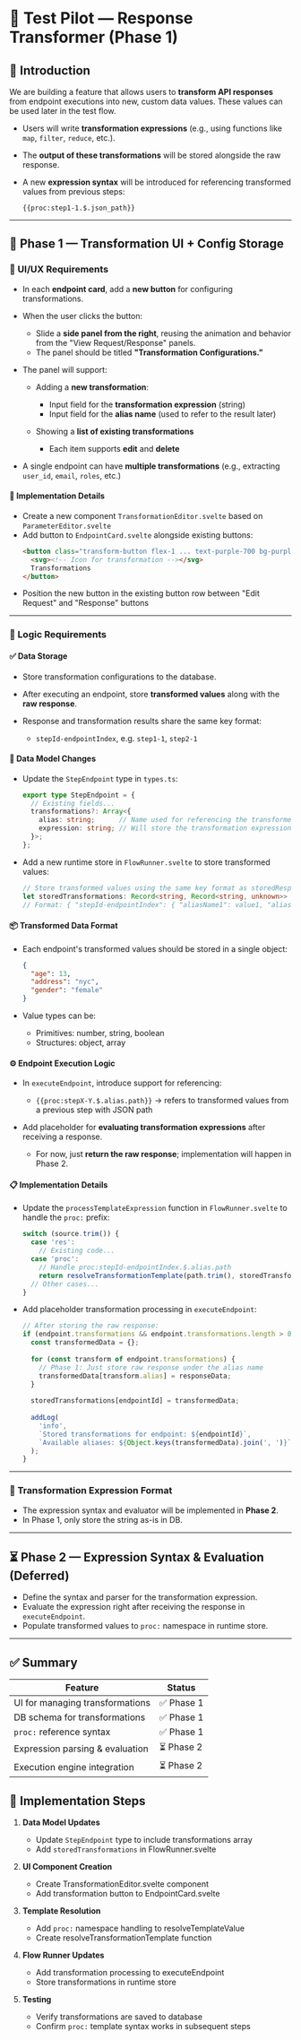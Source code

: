 # 🧪 Test Pilot — Response Transformer (Phase 1)

## 🧭 Introduction

We are building a feature that allows users to **transform API responses** from endpoint executions into new, custom data values. These values can be used later in the test flow.

* Users will write **transformation expressions** (e.g., using functions like `map`, `filter`, `reduce`, etc.).
* The **output of these transformations** will be stored alongside the raw response.
* A new **expression syntax** will be introduced for referencing transformed values from previous steps:

  ```
  {{proc:step1-1.$.json_path}}
  ```

---

## 🚀 Phase 1 — Transformation UI + Config Storage

### 🎨 UI/UX Requirements

* In each **endpoint card**, add a **new button** for configuring transformations.
* When the user clicks the button:

  * Slide a **side panel from the right**, reusing the animation and behavior from the "View Request/Response" panels.
  * The panel should be titled **"Transformation Configurations."**
* The panel will support:

  * Adding a **new transformation**:

    * Input field for the **transformation expression** (string)
    * Input field for the **alias name** (used to refer to the result later)
  * Showing a **list of existing transformations**

    * Each item supports **edit** and **delete**
* A single endpoint can have **multiple transformations** (e.g., extracting `user_id`, `email`, `roles`, etc.)

#### 📝 Implementation Details

* Create a new component `TransformationEditor.svelte` based on `ParameterEditor.svelte`
* Add button to `EndpointCard.svelte` alongside existing buttons:
  ```html
  <button class="transform-button flex-1 ... text-purple-700 bg-purple-50 border-purple-200">
    <svg><!-- Icon for transformation --></svg>
    Transformations
  </button>
  ```
* Position the new button in the existing button row between "Edit Request" and "Response" buttons

---

### 🧠 Logic Requirements

#### ✅ Data Storage

* Store transformation configurations to the database.
* After executing an endpoint, store **transformed values** along with the **raw response**.
* Response and transformation results share the same key format:

  * `stepId-endpointIndex`, e.g. `step1-1`, `step2-1`

#### 🔄 Data Model Changes

* Update the `StepEndpoint` type in `types.ts`:
  ```typescript
  export type StepEndpoint = {
    // Existing fields...
    transformations?: Array<{
      alias: string;      // Name used for referencing the transformed value
      expression: string; // Will store the transformation expression as string in Phase 1
    }>;
  };
  ```

* Add a new runtime store in `FlowRunner.svelte` to store transformed values:
  ```typescript
  // Store transformed values using the same key format as storedResponses
  let storedTransformations: Record<string, Record<string, unknown>> = {};
  // Format: { "stepId-endpointIndex": { "aliasName1": value1, "aliasName2": value2, ... } }
  ```

#### 📦 Transformed Data Format

* Each endpoint's transformed values should be stored in a single object:

  ```json
  {
    "age": 13,
    "address": "nyc",
    "gender": "female"
  }
  ```

* Value types can be:

  * Primitives: number, string, boolean
  * Structures: object, array

#### ⚙️ Endpoint Execution Logic

* In `executeEndpoint`, introduce support for referencing:

  * `{{proc:stepX-Y.$.alias.path}}` → refers to transformed values from a previous step with JSON path
* Add placeholder for **evaluating transformation expressions** after receiving a response.

  * For now, just **return the raw response**; implementation will happen in Phase 2.

#### 📋 Implementation Details

* Update the `processTemplateExpression` function in `FlowRunner.svelte` to handle the `proc:` prefix:
  ```typescript
  switch (source.trim()) {
    case 'res':
      // Existing code...
    case 'proc':
      // Handle proc:stepId-endpointIndex.$.alias.path
      return resolveTransformationTemplate(path.trim(), storedTransformations);
    // Other cases...
  }
  ```

* Add placeholder transformation processing in `executeEndpoint`:
  ```typescript
  // After storing the raw response:
  if (endpoint.transformations && endpoint.transformations.length > 0) {
    const transformedData = {};
    
    for (const transform of endpoint.transformations) {
      // Phase 1: Just store raw response under the alias name
      transformedData[transform.alias] = responseData;
    }
    
    storedTransformations[endpointId] = transformedData;
    
    addLog(
      'info',
      `Stored transformations for endpoint: ${endpointId}`,
      `Available aliases: ${Object.keys(transformedData).join(', ')}`
    );
  }
  ```

---

### 🧪 Transformation Expression Format

* The expression syntax and evaluator will be implemented in **Phase 2**.
* In Phase 1, only store the string as-is in DB.

---

## ⏳ Phase 2 — Expression Syntax & Evaluation (Deferred)

* Define the syntax and parser for the transformation expression.
* Evaluate the expression right after receiving the response in `executeEndpoint`.
* Populate transformed values to `proc:` namespace in runtime store.

---

## ✅ Summary

| Feature                         | Status    |
| ------------------------------- | --------- |
| UI for managing transformations | ✅ Phase 1 |
| DB schema for transformations   | ✅ Phase 1 |
| `proc:` reference syntax        | ✅ Phase 1 |
| Expression parsing & evaluation | ⏳ Phase 2 |
| Execution engine integration    | ⏳ Phase 2 |

## 🚶 Implementation Steps

1. **Data Model Updates**
   - Update `StepEndpoint` type to include transformations array
   - Add `storedTransformations` in FlowRunner.svelte

2. **UI Component Creation**
   - Create TransformationEditor.svelte component
   - Add transformation button to EndpointCard.svelte

3. **Template Resolution**
   - Add `proc:` namespace handling to resolveTemplateValue
   - Create resolveTransformationTemplate function

4. **Flow Runner Updates**
   - Add transformation processing to executeEndpoint
   - Store transformations in runtime store

5. **Testing**
   - Verify transformations are saved to database
   - Confirm `proc:` template syntax works in subsequent steps
